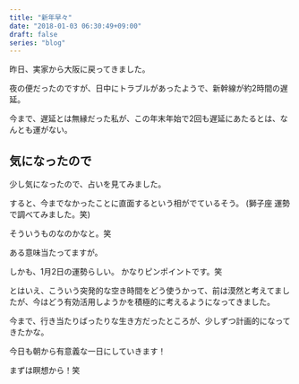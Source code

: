 ```yaml
---
title: "新年早々"
date: "2018-01-03 06:30:49+09:00"
draft: false
series: "blog"
---
```

昨日、実家から大阪に戻ってきました。
 
夜の便だったのですが、日中にトラブルがあったようで、新幹線が約2時間の遅延。
 
今まで、遅延とは無縁だった私が、この年末年始で2回も遅延にあたるとは、なんとも運がない。
 
<h2>気になったので</h2>
 
少し気になったので、占いを見てみました。
 
すると、今までなかったことに直面するという相がでているそう。
(獅子座 運勢 で調べてみました。笑)
  
 
そういうものなのかなと。笑
 
ある意味当たってますが。
  
しかも、1月2日の運勢らしい。
かなりピンポイントです。笑
 
とはいえ、こういう突発的な空き時間をどう使うかって、前は漠然と考えてましたが、今はどう有効活用しようかを積極的に考えるようになってきました。
 
今まで、行き当たりばったりな生き方だったところが、少しずつ計画的になってきたかな。
 
今日も朝から有意義な一日にしていきます！
 
まずは瞑想から！笑